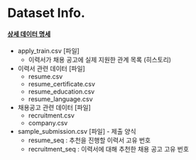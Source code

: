 # Dataset Info.
#### [상세 데이터 명세](https://docs.google.com/spreadsheets/d/1rNQuOmfj3YWESN6ryAYsek9ukh8Jth9D/edit#gid=1276570507)
- apply_train.csv [파일]
    - 이력서가 채용 공고에 실제 지원한 관계 목록 (히스토리)
- 이력서 관련 데이터 [파일]
    - resume.csv
    - resume_certificate.csv
    - resume_education.csv
    - resume_language.csv
- 채용공고 관련 데이터 [파일]
    - recruitment.csv
    - company.csv
- sample_submission.csv [파일] - 제출 양식
    - resume_seq : 추천을 진행할 이력서 고유 번호
    - recruitment_seq : 이력서에 대해 추천한 채용 공고 고유 번호